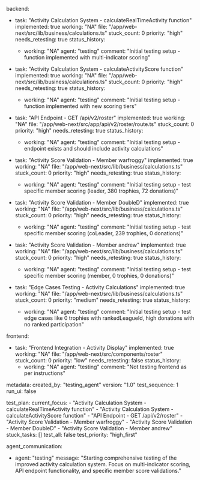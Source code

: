 backend:
  - task: "Activity Calculation System - calculateRealTimeActivity function"
    implemented: true
    working: "NA"
    file: "/app/web-next/src/lib/business/calculations.ts"
    stuck_count: 0
    priority: "high"
    needs_retesting: true
    status_history:
      - working: "NA"
        agent: "testing"
        comment: "Initial testing setup - function implemented with multi-indicator scoring"

  - task: "Activity Calculation System - calculateActivityScore function"
    implemented: true
    working: "NA"
    file: "/app/web-next/src/lib/business/calculations.ts"
    stuck_count: 0
    priority: "high"
    needs_retesting: true
    status_history:
      - working: "NA"
        agent: "testing"
        comment: "Initial testing setup - function implemented with new scoring tiers"

  - task: "API Endpoint - GET /api/v2/roster"
    implemented: true
    working: "NA"
    file: "/app/web-next/src/app/api/v2/roster/route.ts"
    stuck_count: 0
    priority: "high"
    needs_retesting: true
    status_history:
      - working: "NA"
        agent: "testing"
        comment: "Initial testing setup - endpoint exists and should include activity calculations"

  - task: "Activity Score Validation - Member warfroggy"
    implemented: true
    working: "NA"
    file: "/app/web-next/src/lib/business/calculations.ts"
    stuck_count: 0
    priority: "high"
    needs_retesting: true
    status_history:
      - working: "NA"
        agent: "testing"
        comment: "Initial testing setup - test specific member scoring (leader, 380 trophies, 72 donations)"

  - task: "Activity Score Validation - Member DoubleD"
    implemented: true
    working: "NA"
    file: "/app/web-next/src/lib/business/calculations.ts"
    stuck_count: 0
    priority: "high"
    needs_retesting: true
    status_history:
      - working: "NA"
        agent: "testing"
        comment: "Initial testing setup - test specific member scoring (coLeader, 239 trophies, 0 donations)"

  - task: "Activity Score Validation - Member andrew"
    implemented: true
    working: "NA"
    file: "/app/web-next/src/lib/business/calculations.ts"
    stuck_count: 0
    priority: "high"
    needs_retesting: true
    status_history:
      - working: "NA"
        agent: "testing"
        comment: "Initial testing setup - test specific member scoring (member, 0 trophies, 0 donations)"

  - task: "Edge Cases Testing - Activity Calculations"
    implemented: true
    working: "NA"
    file: "/app/web-next/src/lib/business/calculations.ts"
    stuck_count: 0
    priority: "medium"
    needs_retesting: true
    status_history:
      - working: "NA"
        agent: "testing"
        comment: "Initial testing setup - test edge cases like 0 trophies with rankedLeagueId, high donations with no ranked participation"

frontend:
  - task: "Frontend Integration - Activity Display"
    implemented: true
    working: "NA"
    file: "/app/web-next/src/components/roster"
    stuck_count: 0
    priority: "low"
    needs_retesting: false
    status_history:
      - working: "NA"
        agent: "testing"
        comment: "Not testing frontend as per instructions"

metadata:
  created_by: "testing_agent"
  version: "1.0"
  test_sequence: 1
  run_ui: false

test_plan:
  current_focus:
    - "Activity Calculation System - calculateRealTimeActivity function"
    - "Activity Calculation System - calculateActivityScore function"
    - "API Endpoint - GET /api/v2/roster"
    - "Activity Score Validation - Member warfroggy"
    - "Activity Score Validation - Member DoubleD"
    - "Activity Score Validation - Member andrew"
  stuck_tasks: []
  test_all: false
  test_priority: "high_first"

agent_communication:
  - agent: "testing"
    message: "Starting comprehensive testing of the improved activity calculation system. Focus on multi-indicator scoring, API endpoint functionality, and specific member score validations."